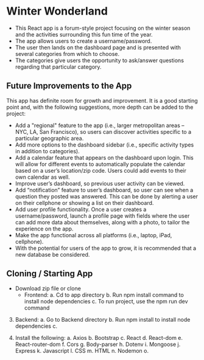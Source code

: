 # Winter Wonderland

- This React app is a forum-style project focusing on the winter season and the activities surrounding this fun time of the year.
- The app allows users to create a username/password.
- The user then lands on the dashboard page and is presented with several categories from which to choose.
- The categories give users the opportunity to ask/answer questions regarding that particular category.


## Future Improvements to the App

This app has definite room for growth and improvement.  It is a good starting point and, with the following suggestions, more depth can be added to the project:
- Add a "regional" feature to the app (i.e., larger metropolitan areas – NYC, LA, San Francisco), so users can discover activities specific to a particular geographic area.
- Add more options to the dashboard sidebar (i.e., specific activity types in addition to categories).
- Add a calendar feature that appears on the dashboard upon login.  This will allow for different events to automatically populate the calendar based on a user’s location/zip code.  Users could add events to their own calendar as well.
- Improve user’s dashboard, so previous user activity can be viewed.
- Add “notification” feature to user’s dashboard, so user can see when a question they posted was answered.  This can be done by alerting a user on their cellphone or showing a list on their dashboard.
- Add user profile functionality.  Once a user creates a username/password, launch a profile page with fields where the user can add more data about themselves, along with a photo, to tailor the experience on the app.
- Make the app functional across all platforms (i.e., laptop, iPad, cellphone).
- With the potential for users of the app to grow, it is recommended that a new database be considered.


## Cloning /  Starting App

- Download zip file or clone
  -	Frontend:
a.	Cd to app directory
b.	Run npm install  command to install node dependencies
c.	To run project, use the npm run dev command
3.	Backend:
a.	Go to Backend directory
b.	Run npm install to install node dependencies
c.	



4.	Install the following:
a.	Axios
b.	Bootstrap
c.	React
d.	React-dom
e.	React-router-dom
f.	Cors
g.	Body-parser
h.	Dotenv
i.	Mongoose
j.	Express
k.	Javascript
l.	CSS
m.	HTML
n.	Nodemon
o.	






